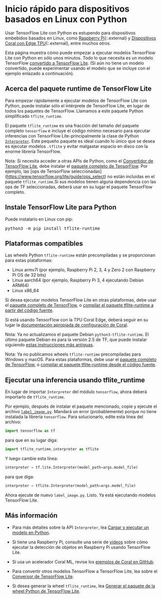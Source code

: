 # Inicio rápido para dispositivos basados en Linux con Python

Usar TensorFlow Lite con Python es estupendo para dispositivos embebidos basados en Linux, como [Raspberry Pi](https://www.raspberrypi.org/){:.external} y [Dispositivos Coral con Edge TPU](https://coral.withgoogle.com/){:.external}, entre muchos otros.

Esta página muestra cómo puede empezar a ejecutar modelos TensorFlow Lite con Python en sólo unos minutos. Todo lo que necesita es un modelo TensorFlow [convertido a TensorFlow Lite](../models/convert/). (Si aún no tiene un modelo convertido, puede experimentar usando el modelo que se incluye con el ejemplo enlazado a continuación).

## Acerca del paquete runtime de TensorFlow Lite

Para empezar rápidamente a ejecutar modelos de TensorFlow Lite con Python, puede instalar sólo el intérprete de TensorFlow Lite, en lugar de todos los paquetes de TensorFlow. Llamamos a este paquete Python simplificado `tflite_runtime`.

El paquete `tflite_runtime` es una fracción del tamaño del paquete completo `tensorflow` e incluye el código mínimo necesario para ejecutar inferencias con TensorFlow Lite-principalmente la clase de Python [`Interpreter`](https://www.tensorflow.org/api_docs/python/tf/lite/Interpreter). Este pequeño paquete es ideal cuando lo único que se desea es ejecutar modelos `.tflite` y evitar malgastar espacio en disco con la enorme librería TensorFlow.

Nota: Si necesita acceder a otras APIs de Python, como el [Convertidor de TensorFlow Lite](../models/convert/), debe instalar el [paquete completo de TensorFlow](https://www.tensorflow.org/install/). Por ejemplo, las [ops de TensorFlow seleccionadas] (https://www.tensorflow.org/lite/guide/ops_select) no están incluidas en el paquete `tflite_runtime`.Si sus modelos tienen alguna dependencia con las ops de TF seleccionadas, deberá usar en su lugar el paquete TensorFlow completo.

## Instale TensorFlow Lite para Python

Puede instalarlo en Linux con pip:

<pre class="devsite-terminal devsite-click-to-copy">python3 -m pip install tflite-runtime
</pre>

## Plataformas compatibles

Las wheels Python `tflite-runtime` están precompiladas y se proporcionan para estas plataformas:

- Linux armv7l (por ejemplo, Raspberry Pi 2, 3, 4 y Zero 2 con Raspberry Pi OS de 32 bits)
- Linux aarch64 (por ejemplo, Raspberry Pi 3, 4 ejecutando Debian ARM64)
- Linux x86_64

Si desea ejecutar modelos TensorFlow Lite en otras plataformas, debe usar el [paquete completo de TensorFlow](https://www.tensorflow.org/install/), o [compilar el paquete tflite-runtime a partir del código fuente](build_cmake_pip.md).

Si está usando TensorFlow con la TPU Coral Edge, deberá seguir en su lugar la [documentación apropiada de configuración de Coral](https://coral.ai/docs/setup).

Nota: Ya no actualizamos el paquete Debian `python3-tflite-runtime`. El último paquete Debian es para la versión 2.5 de TF, que puede instalar siguiendo [estas instrucciones más antiguas](https://github.com/tensorflow/tensorflow/blob/v2.5.0/tensorflow/lite/g3doc/guide/python.md#install-tensorflow-lite-for-python).

Nota: Ya no publicamos wheels `tflite-runtime` precompiladas para Windows y macOS. Para estas plataformas, debe usar el [paquete completo de TensorFlow](https://www.tensorflow.org/install/), o [compilar el paquete tflite-runtime desde el código fuente](build_cmake_pip.md).

## Ejecutar una inferencia usando tflite_runtime

En lugar de importar `Interpreter` del módulo `tensorflow`, ahora deberá importarlo de `tflite_runtime`.

Por ejemplo, después de instalar el paquete mencionado, copie y ejecute el archivo [`label_image.py`](https://github.com/tensorflow/tensorflow/tree/master/tensorflow/lite/examples/python/). Mandará un error (probablemente) porque no tiene instalada la librería `tensorflow`. Para solucionarlo, edite esta línea del archivo:

```python
import tensorflow as tf
```

para que en su lugar diga:

```python
import tflite_runtime.interpreter as tflite
```

Y luego cambie esta línea:

```python
interpreter = tf.lite.Interpreter(model_path=args.model_file)
```

para que diga:

```python
interpreter = tflite.Interpreter(model_path=args.model_file)
```

Ahora ejecute de nuevo `label_image.py`. Listo. Ya está ejecutando modelos TensorFlow Lite.

## Más información

- Para más detalles sobre la API `Interpreter`, lea [Cargar y ejecutar un modelo en Python](inference.md#load-and-run-a-model-in-python).

- Si tiene una Raspberry Pi, consulte una serie de [vídeos](https://www.youtube.com/watch?v=mNjXEybFn98&list=PLQY2H8rRoyvz_anznBg6y3VhuSMcpN9oe) sobre cómo ejecutar la detección de objetos en Raspberry Pi usando TensorFlow Lite.

- Si usa un acelerador Coral ML, revise los [ejemplos de Coral en GitHub](https://github.com/google-coral/tflite/tree/master/python/examples).

- Para convertir otros modelos TensorFlow a TensorFlow Lite, lea sobre el [Conversor de TensorFlow Lite](../models/convert/).

- Si desea generar la wheel `tflite_runtime`, lea [Generar el paquete de la wheel Python de TensorFlow Lite](build_cmake_pip.md).
